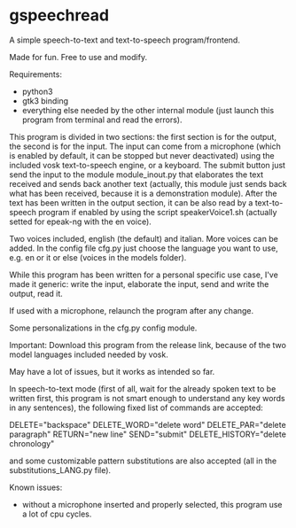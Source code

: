 # gspeechread
A simple speech-to-text and text-to-speech program/frontend.

Made for fun. Free to use and modify.

Requirements:
- python3
- gtk3 binding
- everything else needed by the other internal module (just launch this program from terminal and read the errors).

This program is divided in two sections: the first section is for the output, the second is for the input. The input can come from a microphone (which is enabled by default, it can be stopped but never deactivated) using the included vosk text-to-speech engine, or a keyboard. The submit button just send the input to the module module_inout.py that elaborates the text received and sends back another text (actually, this module just sends back what has been received, because it is a demonstration module). After the text has been written in the output section, it can be also read by a text-to-speech program if enabled by using the script speakerVoice1.sh (actually setted for epeak-ng with the en voice).

Two voices included, english (the default) and italian. More voices can be added. In the config file cfg.py just choose the language you want to use, e.g. en or it or else (voices in the models folder).

While this program has been written for a personal specific use case, I've made it generic: write the input, elaborate the input, send and write the output, read it.

If used with a microphone, relaunch the program after any change.

Some personalizations in the cfg.py config module.

Important: Download this program from the release link, because of the two model languages included needed by vosk.

May have a lot of issues, but it works as intended so far.

In speech-to-text mode (first of all, wait for the already spoken text to be written first, this program is not smart enough to understand any key words in any sentences), the following fixed list of commands are accepted:

DELETE="backspace"
DELETE_WORD="delete word"
DELETE_PAR="delete paragraph"
RETURN="new line"
SEND="submit"
DELETE_HISTORY="delete chronology"

and some customizable pattern substitutions are also accepted (all in the substitutions_LANG.py file).

Known issues:
- without a microphone inserted and properly selected, this program use a lot of cpu cycles.
